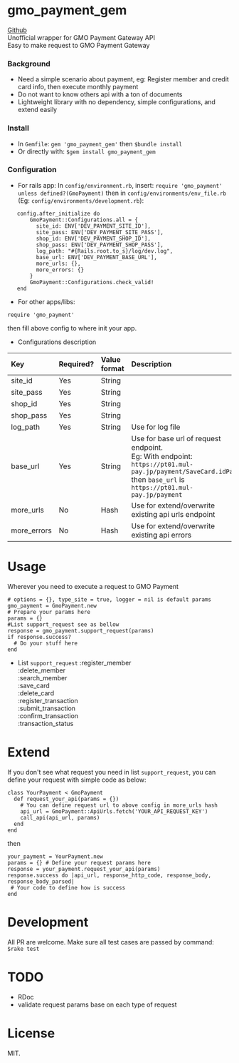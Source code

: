 # gmo_payment_gem
[Github](https://github.com/manhdaovan/gmo_payment_gem) <br/>
Unofficial wrapper for GMO Payment Gateway API <br/>
Easy to make request to GMO Payment Gateway <br/>

### Background
* Need a simple scenario about payment,
eg: Register member and credit card info, then execute monthly payment
* Do not want to know others api with a ton of documents
* Lightweight library with no dependency, simple configurations, and extend easily

### Install
* In `Gemfile`: `gem 'gmo_payment_gem'` then `$bundle install`
* Or directly with: `$gem install gmo_payment_gem`

### Configuration

* For rails app:
 In `config/environment.rb`, insert: `require 'gmo_payment' unless defined?(GmoPayment)`
 then in `config/environments/env_file.rb` (Eg: `config/environments/development.rb`):

```
   config.after_initialize do
       GmoPayment::Configurations.all = {
         site_id: ENV['DEV_PAYMENT_SITE_ID'],
         site_pass: ENV['DEV_PAYMENT_SITE_PASS'],
         shop_id: ENV['DEV_PAYMENT_SHOP_ID'],
         shop_pass: ENV['DEV_PAYMENT_SHOP_PASS'],
         log_path: "#{Rails.root.to_s}/log/dev.log",
         base_url: ENV['DEV_PAYMENT_BASE_URL'],
         more_urls: {},
         more_errors: {}
       }
       GmoPayment::Configurations.check_valid!
   end
```

* For other apps/libs:
```
require 'gmo_payment'
```
then fill above config to where init your app.

* Configurations description

| Key        | Required? | Value format  |   Description   |
|:-----------|:--------- |:------------- |:--------------- |
| site_id    | Yes       | String        |                 |
| site_pass  | Yes       | String        |                 |
| shop_id    | Yes       | String        |                 |
| shop_pass  | Yes       | String        |                 |
| log_path   | Yes       | String        | Use for log file|
| base_url   | Yes       | String        | Use for base url of request endpoint.<br/> Eg: With endpoint: `https://pt01.mul-pay.jp/payment/SaveCard.idPass`<br/>then `base_url` is `https://pt01.mul-pay.jp/payment`|
| more_urls  | No        | Hash          | Use for extend/overwrite existing api urls endpoint|
| more_errors| No        | Hash          | Use for extend/overwrite existing api errors|

# Usage
Wherever you need to execute a request to GMO Payment
```
# options = {}, type_site = true, logger = nil is default params
gmo_payment = GmoPayment.new
# Prepare your params here
params = {}
#List support_request see as bellow
response = gmo_payment.support_request(params)
if response.success?
  # Do your stuff here
end
```
* List `support_request`
:register_member<br/>
:delete_member<br/>
:search_member<br/>
:save_card<br/>
:delete_card<br/>
:register_transaction<br/>
:submit_transaction<br/>
:confirm_transaction<br/>
:transaction_status<br/>

# Extend
If you don't see what request you need in list `support_request`,
you can define your request with simple code as below:
```
class YourPayment < GmoPayment
  def request_your_api(params = {})
    # You can define request url to above config in more_urls hash
    api_url = GmoPayment::ApiUrls.fetch('YOUR_API_REQUEST_KEY')
    call_api(api_url, params)
  end
end
```
then
```
your_payment = YourPayment.new
params = {} # Define your request params here
response = your_payment.request_your_api(params)
response.success do |api_url, response_http_code, response_body, response_body_parsed|
 # Your code to define how is success
end
```
# Development
All PR are welcome.
Make sure all test cases are passed by command:
`$rake test`

# TODO
* RDoc
* validate request params base on each type of request

# License
MIT.

